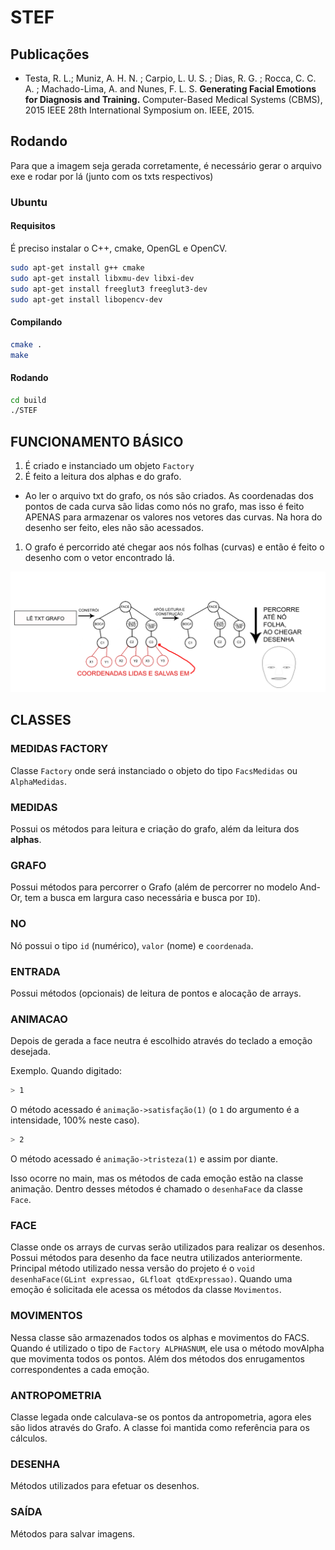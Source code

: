 # STEF

## Publicações

* Testa, R. L.; Muniz, A. H. N. ; Carpio, L. U. S. ; Dias, R. G. ; Rocca, C. C. A. ; Machado-Lima, A. and  Nunes, F. L. S. **Generating Facial Emotions for Diagnosis and Training.** Computer-Based Medical Systems (CBMS), 2015 IEEE 28th International Symposium on. IEEE, 2015.

## Rodando
Para que a imagem seja gerada corretamente, é necessário gerar o arquivo exe e rodar por lá (junto com os txts respectivos)

### Ubuntu

#### Requisitos
É preciso instalar o C++, cmake, OpenGL e OpenCV.

```bash
sudo apt-get install g++ cmake
sudo apt-get install libxmu-dev libxi-dev
sudo apt-get install freeglut3 freeglut3-dev
sudo apt-get install libopencv-dev
```
#### Compilando

```bash
cmake .
make
```

#### Rodando

```bash
cd build
./STEF
```

## FUNCIONAMENTO BÁSICO
1. É criado e instanciado um objeto `Factory`
1. É feito a leitura dos alphas e do grafo.
  * Ao ler o arquivo txt do grafo, os nós são criados. As coordenadas dos pontos de cada curva são lidas como nós no grafo, mas isso é feito APENAS para armazenar os valores nos vetores das curvas. Na hora do desenho ser feito, eles não são acessados.
1. O grafo é percorrido até chegar aos nós folhas (curvas) e então é feito o desenho com o vetor encontrado lá.

![Funcionamento básico](https://raw.githubusercontent.com/lapidarioz/STEF/and-or-graph/docs/images/and-or-graph.png)

## CLASSES

### MEDIDAS FACTORY
Classe `Factory` onde será instanciado o objeto do tipo `FacsMedidas` ou `AlphaMedidas`.

### MEDIDAS
Possui os métodos para leitura e criação do grafo, além da leitura dos **alphas**.

### GRAFO
Possui métodos para percorrer o Grafo (além de percorrer no modelo And-Or, tem a busca em largura caso necessária e busca por `ID`).

### NO
Nó possui o tipo `id` (numérico), `valor` (nome) e `coordenada`.

### ENTRADA
Possui métodos (opcionais) de leitura de pontos e alocação de arrays.

### ANIMACAO
Depois de gerada a face neutra é escolhido através do teclado a emoção desejada.

Exemplo. Quando digitado:
```bash
> 1
```
O método acessado é `animação->satisfação(1)` (o `1` do argumento é a intensidade, 100% neste caso).

```bash
> 2
```
O método acessado é `animação->tristeza(1)` e assim por diante.

Isso ocorre no main, mas os métodos de cada emoção estão na classe animação. Dentro desses métodos é chamado o `desenhaFace` da classe `Face`.

### FACE
Classe onde os arrays de curvas serão utilizados para realizar os desenhos. Possui métodos para desenho da face neutra utilizados anteriormente. Principal método utilizado nessa versão do projeto é o `void desenhaFace(GLint expressao, GLfloat qtdExpressao)`. Quando uma emoção é solicitada ele acessa os métodos da classe `Movimentos`.

### MOVIMENTOS
Nessa classe são armazenados todos os alphas e movimentos do FACS. Quando é utilizado o tipo de `Factory ALPHASNUM`, ele usa o método movAlpha que movimenta todos os pontos. Além dos métodos dos enrugamentos correspondentes a cada emoção.

### ANTROPOMETRIA
Classe legada onde calculava-se os pontos da antropometria, agora eles são lidos através do Grafo. A classe foi mantida como referência para os cálculos.

### DESENHA
Métodos utilizados para efetuar os desenhos.

### SAÍDA
Métodos para salvar imagens.
